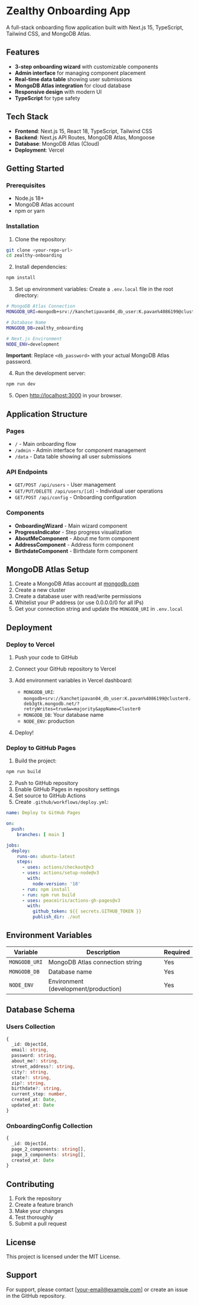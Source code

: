 # Zealthy Onboarding App

A full-stack onboarding flow application built with Next.js 15, TypeScript, Tailwind CSS, and MongoDB Atlas.

## Features

- **3-step onboarding wizard** with customizable components
- **Admin interface** for managing component placement
- **Real-time data table** showing user submissions
- **MongoDB Atlas integration** for cloud database
- **Responsive design** with modern UI
- **TypeScript** for type safety

## Tech Stack

- **Frontend**: Next.js 15, React 18, TypeScript, Tailwind CSS
- **Backend**: Next.js API Routes, MongoDB Atlas, Mongoose
- **Database**: MongoDB Atlas (Cloud)
- **Deployment**: Vercel

## Getting Started

### Prerequisites

- Node.js 18+ 
- MongoDB Atlas account
- npm or yarn

### Installation

1. Clone the repository:
```bash
git clone <your-repo-url>
cd zealthy-onboarding
```

2. Install dependencies:
```bash
npm install
```

3. Set up environment variables:
Create a `.env.local` file in the root directory:
```bash
# MongoDB Atlas Connection
MONGODB_URI=mongodb+srv://kanchetipavan04_db_user:K.pavan%4086199@cluster0.deb3gtk.mongodb.net/?retryWrites=true&w=majority&appName=Cluster0

# Database Name
MONGODB_DB=zealthy_onboarding

# Next.js Environment
NODE_ENV=development
```

**Important**: Replace `<db_password>` with your actual MongoDB Atlas password.

4. Run the development server:
```bash
npm run dev
```

5. Open [http://localhost:3000](http://localhost:3000) in your browser.

## Application Structure

### Pages
- `/` - Main onboarding flow
- `/admin` - Admin interface for component management
- `/data` - Data table showing all user submissions

### API Endpoints
- `GET/POST /api/users` - User management
- `GET/PUT/DELETE /api/users/[id]` - Individual user operations
- `GET/POST /api/config` - Onboarding configuration

### Components
- **OnboardingWizard** - Main wizard component
- **ProgressIndicator** - Step progress visualization
- **AboutMeComponent** - About me form component
- **AddressComponent** - Address form component
- **BirthdateComponent** - Birthdate form component

## MongoDB Atlas Setup

1. Create a MongoDB Atlas account at [mongodb.com](https://www.mongodb.com/atlas)
2. Create a new cluster
3. Create a database user with read/write permissions
4. Whitelist your IP address (or use 0.0.0.0/0 for all IPs)
5. Get your connection string and update the `MONGODB_URI` in `.env.local`

## Deployment

### Deploy to Vercel

1. Push your code to GitHub
2. Connect your GitHub repository to Vercel
3. Add environment variables in Vercel dashboard:
   - `MONGODB_URI`: `mongodb+srv://kanchetipavan04_db_user:K.pavan%4086199@cluster0.deb3gtk.mongodb.net/?retryWrites=true&w=majority&appName=Cluster0`
   - `MONGODB_DB`: Your database name
   - `NODE_ENV`: production

4. Deploy!

### Deploy to GitHub Pages

1. Build the project:
```bash
npm run build
```

2. Push to GitHub repository
3. Enable GitHub Pages in repository settings
4. Set source to GitHub Actions
5. Create `.github/workflows/deploy.yml`:

```yaml
name: Deploy to GitHub Pages

on:
  push:
    branches: [ main ]

jobs:
  deploy:
    runs-on: ubuntu-latest
    steps:
      - uses: actions/checkout@v3
      - uses: actions/setup-node@v3
        with:
          node-version: '18'
      - run: npm install
      - run: npm run build
      - uses: peaceiris/actions-gh-pages@v3
        with:
          github_token: ${{ secrets.GITHUB_TOKEN }}
          publish_dir: ./out
```

## Environment Variables

| Variable | Description | Required |
|----------|-------------|----------|
| `MONGODB_URI` | MongoDB Atlas connection string | Yes |
| `MONGODB_DB` | Database name | Yes |
| `NODE_ENV` | Environment (development/production) | Yes |

## Database Schema

### Users Collection
```typescript
{
  _id: ObjectId,
  email: string,
  password: string,
  about_me?: string,
  street_address?: string,
  city?: string,
  state?: string,
  zip?: string,
  birthdate?: string,
  current_step: number,
  created_at: Date,
  updated_at: Date
}
```

### OnboardingConfig Collection
```typescript
{
  _id: ObjectId,
  page_2_components: string[],
  page_3_components: string[],
  created_at: Date
}
```

## Contributing

1. Fork the repository
2. Create a feature branch
3. Make your changes
4. Test thoroughly
5. Submit a pull request

## License

This project is licensed under the MIT License.

## Support

For support, please contact [your-email@example.com] or create an issue in the GitHub repository.
